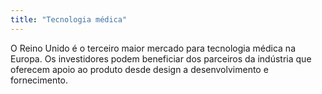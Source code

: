 ```yaml
---
title: "Tecnologia médica"
---
```

O Reino Unido é o terceiro maior mercado para tecnologia médica na Europa. Os investidores podem beneficiar dos parceiros da indústria que oferecem apoio ao produto desde design a desenvolvimento e fornecimento.